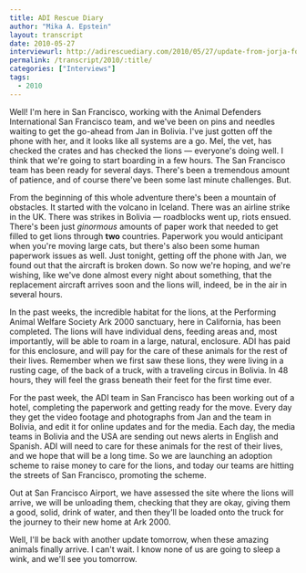 ```yaml
---
title: ADI Rescue Diary
author: "Mika A. Epstein"
layout: transcript
date: 2010-05-27
interviewurl: http://adirescuediary.com/2010/05/27/update-from-jorja-fox/
permalink: /transcript/2010/:title/
categories: ["Interviews"]
tags:
  - 2010
---
```


Well! I'm here in San Francisco, working with the Animal Defenders International San Francisco team, and we've been on pins and needles waiting to get the go-ahead from Jan in Bolivia. I've just gotten off the phone with her, and it looks like all systems are a go. Mel, the vet, has checked the crates and has checked the lions &#8212; everyone's doing well. I think that we're going to start boarding in a few hours. The San Francisco team has been ready for several days. There's been a tremendous amount of patience, and of course there've been some last minute challenges. But. 

From the beginning of this whole adventure there's been a mountain of obstacles. It started with the volcano in Iceland. There was an airline strike in the UK. There was strikes in Bolivia &#8212; roadblocks went up, riots ensued. There's been just *ginormous* amounts of paper work that needed to get filled to get lions through **two** countries. Paperwork you would anticipant when you're moving large cats, but there's also been some human paperwork issues as well. Just tonight, getting off the phone with Jan, we found out that the aircraft is broken down. So now we're hoping, and we're wishing, like we've done almost every night about something, that the replacement aircraft arrives soon and the lions will, indeed, be in the air in several hours. 

In the past weeks, the incredible habitat for the lions, at the Performing Animal Welfare Society Ark 2000 sanctuary, here in California, has been completed. The lions will have individual dens, feeding areas and, most importantly, will be able to roam in a large, natural, enclosure. ADI has paid for this enclosure, and will pay for the care of these animals for the rest of their lives. Remember when we first saw these lions, they were living in a rusting cage, of the back of a truck, with a traveling circus in Bolivia. In 48 hours, they will feel the grass beneath their feet for the first time ever. 

For the past week, the ADI team in San Francisco has been working out of a hotel, completing the paperwork and getting ready for the move. Every day they get the video footage and photographs from Jan and the team in Bolivia, and edit it for online updates and for the media. Each day, the media teams in Bolivia and the USA are sending out news alerts in English and Spanish. ADI will need to care for these animals for the rest of their lives, and we hope that will be a long time. So we are launching an adoption scheme to raise money to care for the lions, and today our teams are hitting the streets of San Francisco, promoting the scheme.

Out at San Francisco Airport, we have assessed the site where the lions will arrive, we will be unloading them, checking that they are okay, giving them a good, solid, drink of water, and then they'll be loaded onto the truck for the journey to their new home at Ark 2000.

Well, I'll be back with another update tomorrow, when these amazing animals finally arrive. I can't wait. I know none of us are going to sleep a wink, and we'll see you tomorrow.